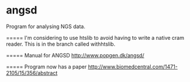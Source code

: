 angsd
=====

Program for analysing NGS data. 

=====
I'm considering to use htslib to avoid having to write a native cram reader.
This is in the branch called withhtslib.

=====
Manual for ANGSD 
http://www.popgen.dk/angsd/


=====
Program now has a paper
http://www.biomedcentral.com/1471-2105/15/356/abstract

